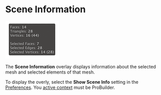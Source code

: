 # Scene Information

![The Scene Information overlay](images/show-scene-info.png)

The **Scene Information** overlay displays information about the selected mesh and selected elements of that mesh.

To display the overly, select the **Show Scene Info** setting in the [Preferences](preferences.md#info_overlay). You [active context](modes.md) must be ProBuilder.

